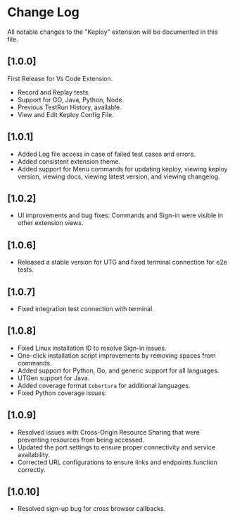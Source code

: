 # Change Log

All notable changes to the "Keploy" extension will be documented in this file.

## [1.0.0]

First Release for Vs Code Extension.

- Record and Replay tests.
- Support for GO, Java, Python, Node.
- Previous TestRun History, available.
- View and Edit Keploy Config File.

## [1.0.1]

- Added Log file access in case of failed test cases and errors.
- Added consistent extension theme.
- Added support for Menu commands for updating keploy, viewing keploy version, viewing docs, viewing latest version, and viewing changelog.

## [1.0.2]

- UI improvements and bug fixes: Commands and Sign-in were visible in other extension views.

## [1.0.6]

- Released a stable version for UTG and fixed terminal connection for e2e tests.

## [1.0.7]

- Fixed integration test connection with terminal.

## [1.0.8]

- Fixed Linux installation ID to resolve Sign-in issues.
- One-click installation script improvements by removing spaces from commands.
- Added support for Python, Go, and generic support for all languages.
- UTGen support for Java.
- Added coverage format `Cobertura` for additional languages.
- Fixed Python coverage issues.

## [1.0.9]

- Resolved issues with Cross-Origin Resource Sharing that were preventing resources from being accessed.
- Updated the port settings to ensure proper connectivity and service availability.
- Corrected URL configurations to ensure links and endpoints function correctly.

## [1.0.10]

- Resolved sign-up bug for cross browser callbacks.
